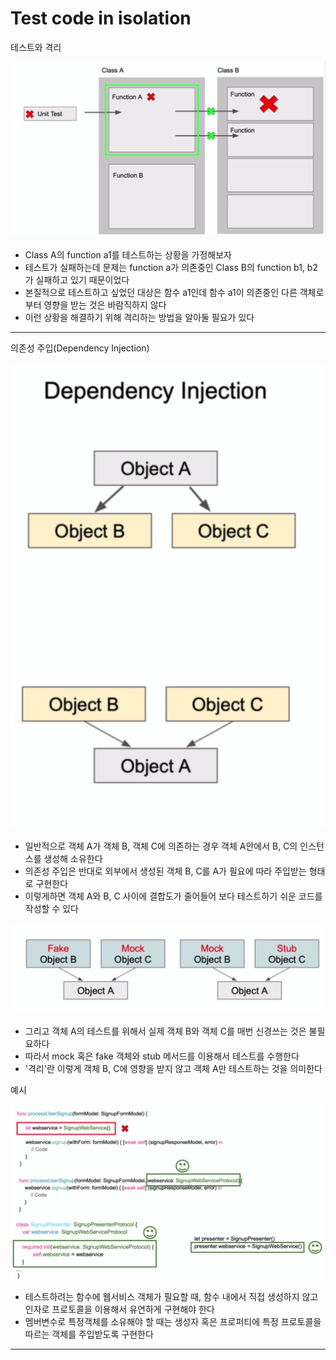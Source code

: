 # Test code in isolation

테스트와 격리

![#isolation-intro](./imgs/test-code-in-isolation/isolation-intro.png)
* Class A의 function a1를 테스트하는 상황을 가정해보자
* 테스트가 실패하는데 문제는 function a가 의존중인 Class B의 function b1, b2가 실패하고 있기 때문이었다
* 본질적으로 테스트하고 싶었던 대상은 함수 a1인데 함수 a1이 의존중인 다른 객체로부터 영향을 받는 것은 바람직하지 않다
* 이런 상황을 해결하기 위해 격리하는 방법을 알아둘 필요가 있다

---

의존성 주입(Dependency Injection) 

![#di](./imgs/test-code-in-isolation/di.png)
* 일반적으로 객체 A가 객체 B, 객체 C에 의존하는 경우 객체 A안에서 B, C의 인스턴스를 생성해 소유한다
* 의존성 주입은 반대로 외부에서 생성된 객체 B, C를 A가 필요에 따라 주입받는 형태로 구현한다
* 이렇게하면 객체 A와 B, C 사이에 결합도가 줄어들어 보다 테스트하기 쉬운 코드를 작성할 수 있다

![#mock-fake-stub](./imgs/test-code-in-isolation/mock-fake-stub.png)
* 그리고 객체 A의 테스트를 위해서 실제 객체 B와 객체 C를 매번 신경쓰는 것은 불필요하다
* 따라서 mock 혹은 fake 객체와 stub 메서드를 이용해서 테스트를 수행한다
* '격리'란 이렇게 객체 B, C에 영향을 받지 않고 객체 A만 테스트하는 것을 의미한다

예시 

![#implements-di](./imgs/test-code-in-isolation/implements-di.png)
* 테스트하려는 함수에 웹서비스 객체가 필요할 때, 함수 내에서 직접 생성하지 않고 인자로 프로토콜을 이용해서 유연하게 구현해야 한다
* 멤버변수로 특정객체를 소유해야 할 때는 생성자 혹은 프로퍼티에 특정 프로토콜을 따르는 객체를 주입받도록 구현한다

---
